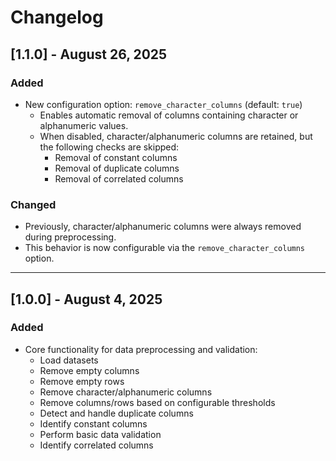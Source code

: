 # Changelog

## [1.1.0] - August 26, 2025

### Added
- New configuration option: `remove_character_columns` (default: `true`)
  - Enables automatic removal of columns containing character or alphanumeric values.
  - When disabled, character/alphanumeric columns are retained, but the following checks are skipped:
    - Removal of constant columns  
    - Removal of duplicate columns  
    - Removal of correlated columns  

### Changed
- Previously, character/alphanumeric columns were always removed during preprocessing.
- This behavior is now configurable via the `remove_character_columns` option. 


---

## [1.0.0] - August 4, 2025
### Added
- Core functionality for data preprocessing and validation:
  - Load datasets
  - Remove empty columns
  - Remove empty rows
  - Remove character/alphanumeric columns
  - Remove columns/rows based on configurable thresholds
  - Detect and handle duplicate columns
  - Identify constant columns
  - Perform basic data validation
  - Identify correlated columns
